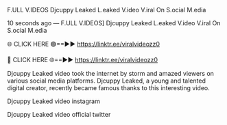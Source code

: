 F.ULL V.IDEOS Djcuppy Leaked L.eaked V.ideo V.iral On S.ocial M.edia

10 seconds ago — F.ULL V.IDEOS] Djcuppy Leaked L.eaked V.ideo V.iral On S.ocial M.edia

🌐 CLICK HERE 🟢==►► https://linktr.ee/viralvideozz0

🔴 CLICK HERE 🌐==►► https://linktr.ee/viralvideozz0

Djcuppy Leaked video took the internet by storm and amazed viewers on various social media platforms. Djcuppy Leaked, a young and talented digital creator, recently became famous thanks to this interesting video.

Djcuppy Leaked video instagram

Djcuppy Leaked video official twitter